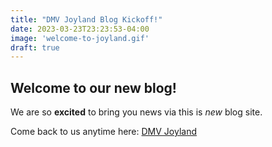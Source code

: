 ```yaml
---
title: "DMV Joyland Blog Kickoff!"
date: 2023-03-23T23:23:53-04:00
image: 'welcome-to-joyland.gif'
draft: true
---
```

## Welcome to our new blog!

We are so **excited** to bring you news via this is *new* blog site.

Come back to us anytime here: [DMV Joyland][dmvjhome]

[dmvjhome]: https://dmvjoyland-poc.stevenleung.dev
